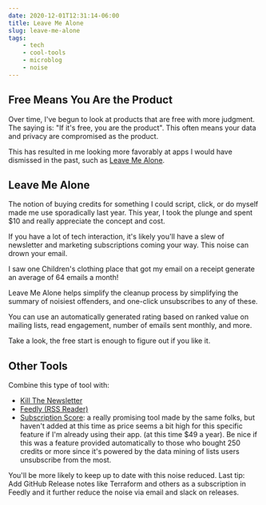 ```yaml
---
date: 2020-12-01T12:31:14-06:00
title: Leave Me Alone
slug: leave-me-alone
tags:
    - tech
    - cool-tools
    - microblog
    - noise
---
```


## Free Means You Are the Product

Over time, I've begun to look at products that are free with more judgment.
The saying is: "If it's free, you are the product".
This often means your data and privacy are compromised as the product.

This has resulted in me looking more favorably at apps I would have dismissed in the past, such as [Leave Me Alone](https://leavemealone.app/).

## Leave Me Alone

The notion of buying credits for something I could script, click, or do myself made me use sporadically last year.
This year, I took the plunge and spent $10 and really appreciate the concept and cost.

If you have a lot of tech interaction, it's likely you'll have a slew of newsletter and marketing subscriptions coming your way.
This noise can drown your email.

I saw one Children's clothing place that got my email on a receipt generate an average of 64 emails a month!

Leave Me Alone helps simplify the cleanup process by simplifying the summary of noisiest offenders, and one-click unsubscribes to any of these.

You can use an automatically generated rating based on ranked value on mailing lists, read engagement, number of emails sent monthly, and more.

Take a look, the free start is enough to figure out if you like it.

## Other Tools

Combine this type of tool with:

- [Kill The Newsletter](https://kill-the-newsletter.com/)
- [Feedly (RSS Reader)](https://feedly.com/i/discover)
- [Subscription Score](https://subscriptionscore.com/): a really promising tool made by the same folks, but haven't added at this time as price seems a bit high for this specific feature if I'm already using their app. (at this time $49 a year). Be nice if this was a feature provided automatically to those who bought 250 credits or more since it's powered by the data mining of lists users unsubscribe from the most.

You'll be more likely to keep up to date with this noise reduced.
Last tip: Add GitHub Release notes like Terraform and others as a subscription in Feedly and it further reduce the noise via email and slack on releases.

